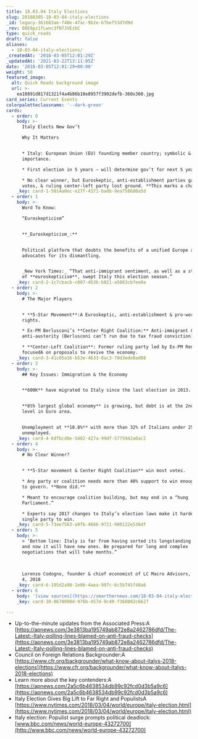 ```yaml
---
title: 18.03.04 Italy Elections
slug: 20180305-18-03-04-italy-elections
_id: legacy-361683ae-f48e-47ac-9b2e-b7bef53d7d9d
_rev: O8E8pz1fLwnc3fN7JVEzbC
type: quick_reads
draft: false
aliases:
  - 18-03-04-italy-elections/
_createdAt: '2018-03-05T12:01:29Z'
_updatedAt: '2021-03-22T13:11:05Z'
date: '2018-03-05T12:01:29+00:00'
weight: 50
featured_image:
  alt: Quick Reads background image
  url: >-
    ea18891d817d1321f4a4b86b10e8957f3902defb-360x360.jpg
card_series: Current Events
colorpaletteclassname: '--dark-green'
cards:
  - order: 0
    body: >-
      Italy Elects New Gov’t  

      Why It Matters


      * Italy: European Union (EU) founding member country; symbolic & economic
      importance.

      * First election in 5 years – will determine gov’t for next 5 years.

      * No clear winner, but Euroskeptic, anti-establishment parties gained most
      votes, & ruling center-left party lost ground. **This marks a change.**
    _key: card-1-5014a0ec-e27f-4371-badb-9ea758680a5d
  - order: 1
    body: >-
      Word To Know:  

      “Euroskepticism”


      **_Euroskepticism_:**


      Political platform that doubts the benefits of a unified Europe aka “EU” &
      advocates for its dismantling.


      _New York Times:_ “That anti-immigrant sentiment, as well as a strong dose
      of **euroskepticism**, swept Italy this election season.”
    _key: card-2-1c7cbacb-c007-453b-b821-a5883cb7ee0a
  - order: 2
    body: >-
      # The Major Players


      * **5-Star Movement**:A Euroskeptic, anti-establishment & pro-worker’s
      rights.

      * Ex-PM Berlusconi’s **Center Right Coalition:** Anti-immigrant &
      anti-austerity (Berlusconi can’t run due to tax fraud conviction)

      * **Center-Left Coalition**: Former ruling party led by Ex-PM Renzi,
      focusedA on proposals to revive the economy.
    _key: card-3-41c05a16-b53e-4633-8ac3-70d3ede8ad08
  - order: 3
    body: >-
      ## Key Issues: Immigration & the Economy


      **600K** have migrated to Italy since the last election in 2013.


      **8th largest global economy** is growing, but debt is at the 2nd highest
      level in Euro area.


      Unemployment at **10.8%** with more than 32% of Italians under 25
      unemployed.
    _key: card-4-6dfbcd0e-5402-427a-99df-5775942a0ac2
  - order: 4
    body: >-
      # No Clear Winner?


      * **5-Star movement & Center Right Coalition** win most votes.

      * Any party or coalition needs more than 40% support to win enough seats
      to govern. **None did.**

      * Meant to encourage coalition building, but may end in a “hung
      Parliament.”

      * Experts say 2017 changes to Italy’s election laws make it harder for one
      single party to win.
    _key: card-5-73ae7563-a9fb-4666-9721-980122e536df
  - order: 5
    body: >-
      > ‘Bottom line: Italy is far from having sorted its longstanding problems,
      and now it will have new ones. Be prepared for long and complex
      negotiations that will take months.”  
        
        
        
      Lorenzo Codogno, founder & chief economist of LC Macro Advisors, NYT March
      4, 2018
    _key: card-6-195d2a98-1e06-4aea-997c-6c5b745f40a6
  - order: 6
    body: '[view sources](https://smarthernews.com/18-03-04-italy-elections/)'
    _key: card-10-0678098d-976b-457d-9c49-f368082c6627

---
```

* Up-to-the-minute updates from the Associated Press:A [https://apnews.com/3e3813ba195749ab872e8a2462786dfd/The-Latest:-Italy-polling-lines-blamed-on-anti-fraud-checks](https://apnews.com/3e3813ba195749ab872e8a2462786dfd/The-Latest:-Italy-polling-lines-blamed-on-anti-fraud-checks)
* Council on Foreign Relations Backgrounder:A [https://www.cfr.org/backgrounder/what-know-about-italys-2018-elections](https://www.cfr.org/backgrounder/what-know-about-italys-2018-elections)
* Learn more about the key contenders:A [https://apnews.com/2a5c6b4638534db99c92fcd0d3b5a9c6](https://apnews.com/2a5c6b4638534db99c92fcd0d3b5a9c6)
* Italy Election Gives Big Lift to Far Right and PopulistsA [https://www.nytimes.com/2018/03/04/world/europe/italy-election.html](https://www.nytimes.com/2018/03/04/world/europe/italy-election.html)
* Italy election: Populist surge prompts political deadlock: [www.bbc.com/news/world-europe-43272700](http://www.bbc.com/news/world-europe-43272700)